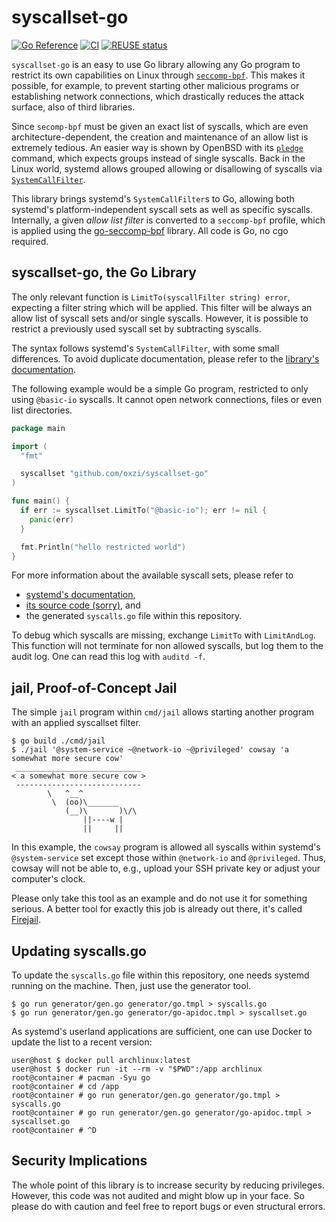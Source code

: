 <!--
SPDX-FileCopyrightText: Alvar Penning

SPDX-License-Identifier: BSD-3-Clause
-->

# syscallset-go

[![Go Reference](https://pkg.go.dev/badge/github.com/oxzi/syscallset-go.svg)](https://pkg.go.dev/github.com/oxzi/syscallset-go)
[![CI](https://github.com/oxzi/syscallset-go/actions/workflows/ci.yml/badge.svg)](https://github.com/oxzi/syscallset-go/actions/workflows/ci.yml)
[![REUSE status](https://api.reuse.software/badge/github.com/oxzi/syscallset-go)](https://api.reuse.software/info/github.com/oxzi/syscallset-go)

`syscallset-go` is an easy to use Go library allowing any Go program to restrict its own capabilities on Linux through [`seccomp-bpf`](https://man7.org/linux/man-pages/man2/seccomp.2.html).
This makes it possible, for example, to prevent starting other malicious programs or establishing network connections, which drastically reduces the attack surface, also of third libraries.

Since `secomp-bpf` must be given an exact list of syscalls, which are even architecture-dependent, the creation and maintenance of an allow list is extremely tedious.
An easier way is shown by OpenBSD with its [`pledge`](https://man.openbsd.org/pledge.2) command, which expects groups instead of single syscalls.
Back in the Linux world, systemd allows grouped allowing or disallowing of syscalls via [`SystemCallFilter`](https://www.freedesktop.org/software/systemd/man/systemd.exec.html#System%20Call%20Filtering).

This library brings systemd's `SystemCallFilter`s to Go, allowing both systemd's platform-independent syscall sets as well as specific syscalls.
Internally, a given _allow list filter_ is converted to a `seccomp-bpf` profile, which is applied using the [go-seccomp-bpf](https://github.com/elastic/go-seccomp-bpf) library.
All code is Go, no cgo required.


## syscallset-go, the Go Library

The only relevant function is `LimitTo(syscallFilter string) error`, expecting a filter string which will be applied.
This filter will be always an allow list of syscall sets and/or single syscalls.
However, it is possible to restrict a previously used syscall set by subtracting syscalls.

The syntax follows systemd's `SystemCallFilter`, with some small differences.
To avoid duplicate documentation, please refer to the [library's documentation](https://pkg.go.dev/github.com/oxzi/syscallset-go).

The following example would be a simple Go program, restricted to only using `@basic-io` syscalls.
It cannot open network connections, files or even list directories.

```go
package main

import (
  "fmt"

  syscallset "github.com/oxzi/syscallset-go"
)

func main() {
  if err := syscallset.LimitTo("@basic-io"); err != nil {
    panic(err)
  }

  fmt.Println("hello restricted world")
}
```

For more information about the available syscall sets, please refer to
- [systemd's documentation](https://www.freedesktop.org/software/systemd/man/systemd.exec.html#System%20Call%20Filtering),
- [its source code (sorry)](https://github.com/systemd/systemd/blob/main/src/shared/seccomp-util.c), and
- the generated `syscalls.go` file within this repository.

To debug which syscalls are missing, exchange `LimitTo` with `LimitAndLog`.
This function will not terminate for non allowed syscalls, but log them to the audit log.
One can read this log with `auditd -f`.


## jail, Proof-of-Concept Jail

The simple `jail` program within `cmd/jail` allows starting another program with an applied syscallset filter.

```
$ go build ./cmd/jail
$ ./jail '@system-service ~@network-io ~@privileged' cowsay 'a somewhat more secure cow'
 ____________________________
< a somewhat more secure cow >
 ----------------------------
        \   ^__^
         \  (oo)\_______
            (__)\       )\/\
                ||----w |
                ||     ||
```

In this example, the `cowsay` program is allowed all syscalls within systemd's `@system-service` set except those within `@network-io` and `@privileged`.
Thus, cowsay will not be able to, e.g., upload your SSH private key or adjust your computer's clock.

Please only take this tool as an example and do not use it for something serious.
A better tool for exactly this job is already out there, it's called [Firejail](https://firejail.wordpress.com/).


## Updating syscalls.go

To update the `syscalls.go` file within this repository, one needs systemd running on the machine.
Then, just use the generator tool.

```
$ go run generator/gen.go generator/go.tmpl > syscalls.go
$ go run generator/gen.go generator/go-apidoc.tmpl > syscallset.go
```

As systemd's userland applications are sufficient, one can use Docker to update the list to a recent version:

```
user@host $ docker pull archlinux:latest
user@host $ docker run -it --rm -v "$PWD":/app archlinux
root@container # pacman -Syu go
root@container # cd /app
root@container # go run generator/gen.go generator/go.tmpl > syscalls.go
root@container # go run generator/gen.go generator/go-apidoc.tmpl > syscallset.go
root@container # ^D
```


## Security Implications

The whole point of this library is to increase security by reducing privileges.
However, this code was not audited and might blow up in your face.
So please do with caution and feel free to report bugs or even structural errors.
